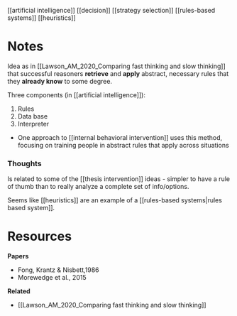 [[artificial intelligence]]
[[decision]]
[[strategy selection]]
[[rules-based systems]]
[[heuristics]]

# Notes
Idea as in [[Lawson_AM_2020_Comparing fast thinking and slow thinking]] that successful reasoners **retrieve** and **apply** abstract, necessary rules that they **already know** to some degree.


Three components (in [[artificial intelligence]]):
1. Rules
2. Data base
3. Interpreter

- One approach to [[internal behavioral intervention]] uses this method, focusing on training people in abstract rules that apply across situations

### Thoughts
Is related to some of the [[thesis intervention]] ideas - simpler to have a rule of thumb than to really analyze a complete set of info/options.

Seems like [[heuristics]] are an example of a [[rules-based systems|rules based system]].

# Resources
**Papers**
- Fong, Krantz & Nisbett,1986
- Morewedge et al., 2015

**Related**
- [[Lawson_AM_2020_Comparing fast thinking and slow thinking]]
